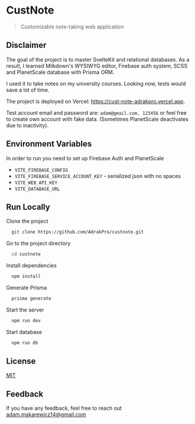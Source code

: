 # CustNote

> Customizable note-taking web application

## Disclaimer

The goal of the project is to master SvelteKit and relational databases. As a result, I learned Milkdown's WYSIWYG editor, Firebase auth system, SCSS and PlanetScale database with Prisma ORM.

I used it to take notes on my university courses. Looking now, tests would save a lot of time.

The project is deployed on Vercel: https://cust-note-adrakpro.vercel.app.

Test account email and password are: `adam@gmail.com, 123456` or feel free to create own account with fake data.
(Sometimes PlanetScale deactivates due to inactivity).

## Environment Variables

In order to run you need to set up Firebase Auth and PlanetScale

- `VITE_FIREBASE_CONFIG`
- `VITE_FIREBASE_SERVICE_ACCOUNT_KEY` - serialized json with no spaces
- `VITE_WEB_API_KEY`
- `VITE_DATABASE_URL`

## Run Locally

Clone the project

```bash
  git clone https://github.com/AdrakPro/custnote.git
```

Go to the project directory

```bash
  cd custnote
```

Install dependencies

```bash
  npm install
```

Generate Prisma

```bash
  prisma generate
```

Start the server

```bash
  npm run dev
```

Start database

```bash
  npm run db
```

## License

[MIT](LICENSE.md)

## Feedback

If you have any feedback, feel free to reach out adam.makarewicz14@gmail.com
